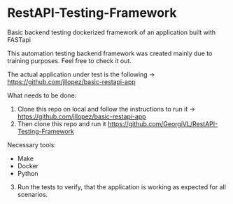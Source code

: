 # RestAPI-Testing-Framework
Basic backend testing dockerized framework of an application built with FASTapi

This automation testing backend framework was created mainly due to training purposes.
Feel free to check it out.

The actual application under test is the following -> https://github.com/jllopez/basic-restapi-app

What needs to be done:
1. Clone this repo on local and follow the instructions to run it -> https://github.com/jllopez/basic-restapi-app
2. Then clone this repo and run it https://github.com/GeorgiVL/RestAPI-Testing-Framework

Necessary tools:
- Make
- Docker
- Python

3. Run the tests to verify, that the application is working as expected for all scenarios.
